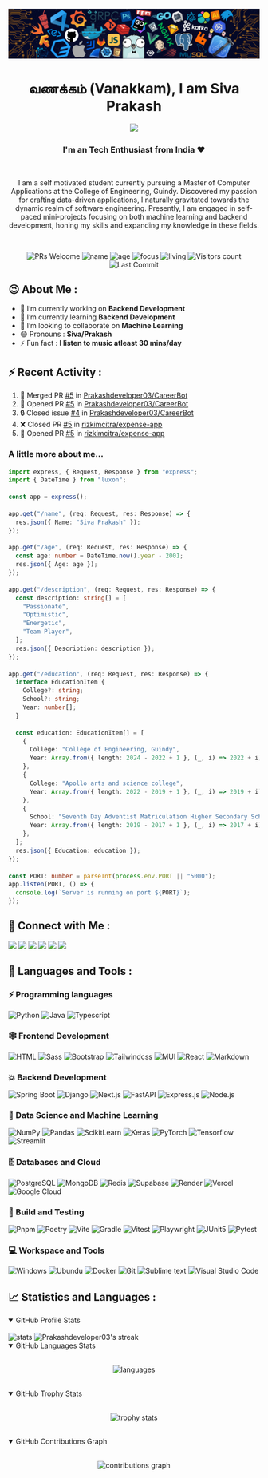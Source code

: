 ![header](assets/header.png)

<h1 align="center"> வணக்கம் (Vanakkam), I am Siva Prakash </h1>
<p align="center">
 <img src="https://readme-typing-svg.demolab.com?lines=Machine%20Learning;Backend%20Development;Always%20learning&width=450&height=75&font=Ubuntu+Mono&weight=1000&pause=75&color=3ce3ce&center=true&size=19">
</p>
<h3 align="center">I'm an Tech Enthusiast from India ❤️</h3><br>
<p align="center">I am a self motivated student currently pursuing a Master of Computer Applications at the College of Engineering, Guindy. Discovered my passion for crafting data-driven applications, I naturally gravitated towards the dynamic realm of software engineering. Presently, I am engaged in self-paced mini-projects focusing on both machine learning and backend development, honing my skills and expanding my knowledge in these fields.</p><br>

<p align="center">
  <img src="https://img.shields.io/badge/PRs-Welcome-white?style=flat&amp;logo=github&amp;color=3ce3cf" alt="PRs Welcome">
  <img src="https://img.shields.io/badge/Name-Siva_Prakash-white?color=3ce3ce" alt="name">
  <img src="https://img.shields.io/badge/Age-22-3ce3ce" alt="age">
  <img src="https://img.shields.io/badge/Focus-Machine_Learning-3ce3ce" alt="focus">
  <img src="https://img.shields.io/badge/Living-Chennai-3ce3ce" alt="living">
  <img src="https://komarev.com/ghpvc/?username=Prakashdeveloper03&amp;labelColor=black&amp;label=Profile+Views&amp;color=3ce3ce" alt="Visitors count">
  <img src="https://img.shields.io/github/last-commit/Prakashdeveloper03/Prakashdeveloper03?logo=markdown&amp;label=Last+Update&amp;color=3ce3ce&amp" alt="Last Commit">
</p>

<h2>😉 About Me : </h2>

- 🔭 I’m currently working on **Backend Development**
- 🌱 I’m currently learning **Backend Development**
- 👯 I’m looking to collaborate on **Machine Learning**
- 😄 Pronouns : **Siva/Prakash**
- ⚡ Fun fact : **I listen to music atleast 30 mins/day**

## ⚡ Recent Activity :

<!--START_SECTION:activity-->

1. 🎉 Merged PR [#5](https://github.com/Prakashdeveloper03/CareerBot/pull/5) in [Prakashdeveloper03/CareerBot](https://github.com/Prakashdeveloper03/CareerBot)
2. 💪 Opened PR [#5](https://github.com/Prakashdeveloper03/CareerBot/pull/5) in [Prakashdeveloper03/CareerBot](https://github.com/Prakashdeveloper03/CareerBot)
3. 🔒 Closed issue [#4](https://github.com/Prakashdeveloper03/CareerBot/issues/4) in [Prakashdeveloper03/CareerBot](https://github.com/Prakashdeveloper03/CareerBot)
4. ❌ Closed PR [#5](https://github.com/rizkimcitra/expense-app/pull/5) in [rizkimcitra/expense-app](https://github.com/rizkimcitra/expense-app)
5. 💪 Opened PR [#5](https://github.com/rizkimcitra/expense-app/pull/5) in [rizkimcitra/expense-app](https://github.com/rizkimcitra/expense-app)
<!--END_SECTION:activity-->

<h3>A little more about me...</h3>

```ts
import express, { Request, Response } from "express";
import { DateTime } from "luxon";

const app = express();

app.get("/name", (req: Request, res: Response) => {
  res.json({ Name: "Siva Prakash" });
});

app.get("/age", (req: Request, res: Response) => {
  const age: number = DateTime.now().year - 2001;
  res.json({ Age: age });
});

app.get("/description", (req: Request, res: Response) => {
  const description: string[] = [
    "Passionate",
    "Optimistic",
    "Energetic",
    "Team Player",
  ];
  res.json({ Description: description });
});

app.get("/education", (req: Request, res: Response) => {
  interface EducationItem {
    College?: string;
    School?: string;
    Year: number[];
  }

  const education: EducationItem[] = [
    {
      College: "College of Engineering, Guindy",
      Year: Array.from({ length: 2024 - 2022 + 1 }, (_, i) => 2022 + i),
    },
    {
      College: "Apollo arts and science college",
      Year: Array.from({ length: 2022 - 2019 + 1 }, (_, i) => 2019 + i),
    },
    {
      School: "Seventh Day Adventist Matriculation Higher Secondary School",
      Year: Array.from({ length: 2019 - 2017 + 1 }, (_, i) => 2017 + i),
    },
  ];
  res.json({ Education: education });
});

const PORT: number = parseInt(process.env.PORT || "5000");
app.listen(PORT, () => {
  console.log(`Server is running on port ${PORT}`);
});
```

<h2 align="left">📱 Connect with Me :</h2>
<p>
  <a href="mailto:thalapathysp25@gmail.com"><img src="https://img.shields.io/badge/Gmail-D14836?logo=gmail&logoColor=white"/></a>
  <a href="https://www.linkedin.com/in/prakashdeveloper"><img src="https://img.shields.io/badge/Linkedin-0e76a8?logo=linkedin&logoColor=white"/></a>
  <a href="https://www.hackerrank.com/prakashdeveloper"><img src="https://img.shields.io/badge/Hackerrank-25A162?logo=hackerrank&logoColor=white"/></a>
  <a href="https://leetcode.com/Prakashdeveloper03/"><img src="https://img.shields.io/badge/LeetCode-FFA116?logo=LeetCode&logoColor=white"/></a>
  <a href="https://auth.geeksforgeeks.org/user/prakashdeveloper03/practice"><img src="https://img.shields.io/badge/GeeksforGeeks-298D46?logo=geeksforgeeks&logoColor=white"/></a>
  <a href="https://prakashdeveloper03.github.io/"><img src="https://img.shields.io/badge/Website-202020?logo=About.me&logoColor=white"/></a>
</p>

<h2 align="left">🚀 Languages and Tools :</h2>

### ⚡ Programming languages

<p>
    <img alt="Python" src="https://img.shields.io/badge/Python-3776AB?logo=python&logoColor=white">
    <img alt="Java" src="https://custom-icon-badges.herokuapp.com/badge/Java-E34F26?logo=java&logoColor=white">
    <img alt="Typescript" src="https://img.shields.io/badge/TypeScript-3178C6?logo=TypeScript&logoColor=white">
</p>

### 🕸️ Frontend Development

<p>
    <img alt="HTML" src="https://img.shields.io/badge/HTML-E34F26?logo=html5&logoColor=white">
    <img alt="Sass" src="https://img.shields.io/badge/Sass-CC6699?logo=sass&logoColor=white">
    <img alt="Bootstrap" src="https://img.shields.io/badge/Bootstrap-563D7C?logo=bootstrap&logoColor=white">
    <img alt="Tailwindcss" src="https://img.shields.io/badge/TailwindCSS-06B6D4?logo=tailwindcss&logoColor=white">
    <img alt="MUI" src="https://img.shields.io/badge/MUI-007FFF.svg?logo=MUI&logoColor=white">
    <img alt="React" src="https://img.shields.io/badge/React-20232A?logo=react&logoColor=61DAFB">
    <img alt="Markdown" src="https://img.shields.io/badge/Markdown-202020?logo=markdown&logoColor=white">
</p>

### 💥 Backend Development

<p>
    <img alt="Spring Boot" src="https://img.shields.io/badge/Spring%20Boot-6DB33F?logo=spring-boot&logoColor=white">
    <img alt="Django" src="https://img.shields.io/badge/Django-092E20?logo=django&logoColor=white">
    <img alt="Next.js" src="https://img.shields.io/badge/Next_JS-202020?logo=nextdotjs&logoColor=white">
    <img alt="FastAPI" src="https://img.shields.io/badge/FastAPI-109989?logo=fastapi&logoColor=white">
    <img alt="Express.js" src="https://img.shields.io/badge/Express_JS-202020?logo=express&logoColor=white">
    <img alt="Node.js" src="https://img.shields.io/badge/Node_JS-339933?logo=nodedotjs&logoColor=white">
</p>

### 🧩 Data Science and Machine Learning

<p>
    <img alt="NumPy" src="https://img.shields.io/badge/Numpy-777BB4?logo=numpy&logoColor=white">
    <img alt="Pandas" src="https://img.shields.io/badge/Pandas-2C2D72?logo=pandas&logoColor=white">
    <img alt="ScikitLearn" src="https://img.shields.io/badge/ScikitLearn-0078D7?logo=scikit-learn&logoColor=white">
    <img alt="Keras" src="https://img.shields.io/badge/Keras-D00000?logo=keras&logoColor=white">
    <img alt="PyTorch" src="https://img.shields.io/badge/PyTorch-EE4C2C?logo=PyTorch&logoColor=white">
    <img alt="Tensorflow" src="https://img.shields.io/badge/TensorFlow-FF6F00?logo=tensorflow&logoColor=white">
    <img alt="Streamlit" src="https://img.shields.io/badge/Streamlit-FF4B4B?logo=streamlit&logoColor=white">
</p>

### 🗄️ Databases and Cloud

<p>
    <img alt="PostgreSQL" src ="https://img.shields.io/badge/PostgreSQL-316192?logo=postgresql&logoColor=white">
    <img alt="MongoDB" src ="https://img.shields.io/badge/MongoDB-47A248?logo=mongodb&logoColor=white">
    <img alt="Redis" src="https://img.shields.io/badge/Redis-DC382D?logo=redis&logoColor=white">
    <img alt="Supabase" src="https://img.shields.io/badge/Supabase-3FCF8E?logo=supabase&logoColor=white">
    <img alt="Render" src="https://img.shields.io/badge/Render-4581C2?logo=render&logoColor=white">
    <img alt="Vercel" src="https://img.shields.io/badge/Vercel-202020?logo=vercel&logoColor=white">
    <img alt="Google Cloud" src="https://img.shields.io/badge/Google%20Cloud-4285F4?logo=Google-Cloud&logoColor=white">
</p>

### 🧪 Build and Testing

<p>
<img alt="Pnpm" src="https://img.shields.io/badge/Pnpm-F69220.svg?logo=pnpm&logoColor=white">
<img alt="Poetry" src="https://img.shields.io/badge/Poetry-60A5FA.svg?logo=poetry&logoColor=white">
<img alt="Vite" src="https://img.shields.io/badge/Vite-646CFF.svg?logo=vite&logoColor=white">
<img alt="Gradle" src="https://img.shields.io/badge/Gradle-02303A.svg?logo=gradle&logoColor=white">
<img alt="Vitest" src="https://img.shields.io/badge/Vitest-6E9F18.svg?logo=vitest&logoColor=white">
<img alt="Playwright" src="https://img.shields.io/badge/Playwright-2EAD33.svg?logo=playwright&logoColor=white">
<img alt="JUnit5" src="https://img.shields.io/badge/JUnit5-25A162.svg?logo=JUnit5&logoColor=white">
<img alt="Pytest" src="https://img.shields.io/badge/Pytest-0A9EDC.svg?logo=Pytest&logoColor=white">
</p>

### 💻 Workspace and Tools

<p>
    <img alt="Windows" src="https://img.shields.io/badge/Windows-%230079d5?logo=windows%2011&logoColor=white">
    <img alt="Ubundu" src="https://img.shields.io/badge/Ubuntu-E95420?logo=ubuntu&logoColor=white">
    <img alt="Docker" src="https://img.shields.io/badge/Docker-2CA5E0?logo=docker&logoColor=white">
    <img alt="Git" src="https://img.shields.io/badge/Git-F05033?logo=git&logoColor=white">
    <img alt="Sublime text" src="https://img.shields.io/badge/Sublime_Text-%23575757?logo=sublime-text&logoColor=important">
    <img alt="Visual Studio Code" src="https://img.shields.io/badge/Visual%20Studio%20Code-0078d7?logo=visual-studio-code&logoColor=white">
</p>

<h2>📈 Statistics and Languages :</h2>
<details open>
  <summary>GitHub Profile Stats</summary>
  <br/>
    <img width="46%" alt="stats" src="https://github-readme-stats.vercel.app/api?username=Prakashdeveloper03&theme=radical&show_icons=true&hide_border=true" />
    <img width="49%" alt="Prakashdeveloper03's streak" src="https://streak-stats.demolab.com/?user=Prakashdeveloper03&theme=radical&hide_border=true&date_format=j%20M%5B%20Y%5D"/>
  <br/>
</details>

<details open>
  <summary>GitHub Languages Stats</summary>
  <br/>
  <p align="center">
    <img width="50%" alt="languages" src="https://github-readme-stats.vercel.app/api/top-langs/?username=Prakashdeveloper03&hide=jupyter%20notebook,sql,c%2b%2b,fortran,astro,mdx,vue,c,css,scala,c%23,html,elixir,xml,sass,Procfile,ruby,go,ejs,r,scss,sass,tex,markdown&langs_count=4&layout=compact&theme=radical&show_icons=true&hide_border=true"/>
  </p>
  <br/>
</details>

<details open>
  <summary>GitHub Trophy Stats</summary>
  <br/>
  <p align="center">
    <img width="98%" alt="trophy stats" src="https://github-profile-trophy.vercel.app/?username=Prakashdeveloper03&theme=radical&no-frame=true&title=Issues,Stars,Commit,Repositories,PullRequest,MultiLanguage,Followers,Reviews" />
  </p>
  <br/>
</details>

<details open>
  <summary>GitHub Contributions Graph</summary>
  <br/>
  <p align="center">
    <img width="98%" alt="contributions graph" src="https://github-readme-activity-graph.vercel.app/graph?username=Prakashdeveloper03&area=true&layout=compact&theme=redical&hide_border=true&radius=10" />
  </p>
</details>
